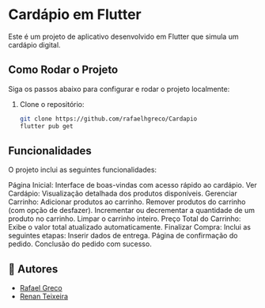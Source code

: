 # Cardápio em Flutter

Este é um projeto de aplicativo desenvolvido em Flutter que simula um cardápio digital.

## Como Rodar o Projeto

Siga os passos abaixo para configurar e rodar o projeto localmente:

1. Clone o repositório:
   ```bash
   git clone https://github.com/rafaelhgreco/Cardapio
   flutter pub get

## Funcionalidades
O projeto inclui as seguintes funcionalidades:

Página Inicial: Interface de boas-vindas com acesso rápido ao cardápio.
Ver Cardápio: Visualização detalhada dos produtos disponíveis.
Gerenciar Carrinho:
   Adicionar produtos ao carrinho.
   Remover produtos do carrinho (com opção de desfazer).
   Incrementar ou decrementar a quantidade de um produto no carrinho.
   Limpar o carrinho inteiro.
Preço Total do Carrinho: Exibe o valor total atualizado automaticamente.
Finalizar Compra: Inclui as seguintes etapas:
   Inserir dados de entrega.
   Página de confirmação do pedido.
   Conclusão do pedido com sucesso.

## 👥 Autores
- [Rafael Greco](https://github.com/rafaelhgreco)
- [Renan Teixeira](https://github.com/RTeixe0)